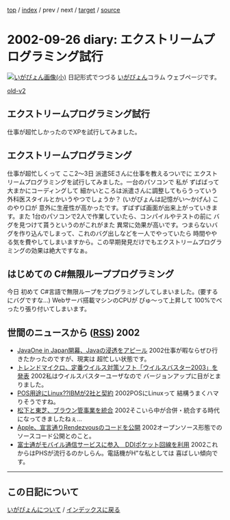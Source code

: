 [top](https://igapyon.github.io/diary/) 
 / [index](https://igapyon.github.io/diary/2002/index.html) 
 / prev 
 / next 
 / [target](https://igapyon.github.io/diary/2002/ig020926.html) 
 / [source](https://github.com/igapyon/diary/blob/gh-pages/2002/ig020926.html.src.md) 

2002-09-26 diary: エクストリームプログラミング試行
=====================================================================================================
[![いがぴょん画像(小)](https://igapyon.github.io/diary/images/iga200306s.jpg "いがぴょん")](https://igapyon.github.io/diary/memo/memoigapyon.html) 日記形式でつづる [いがぴょん](https://igapyon.github.io/diary/memo/memoigapyon.html)コラム ウェブページです。

[old-v2](ig020926-orig.html)

## エクストリームプログラミング試行

仕事が超忙しかったのでXPを試行してみました。


## エクストリームプログラミング

仕事が超忙しくって ここ2～3日 派遣SEさんに仕事を教えるついでに エクストリームプログラミングを試行してみました。一台のパソコンで 私が ずばばって大まかにコーディングして 細かいところは派遣さんに調整してもらうっていう外科医スタイルとかいうやつでしょうか？ (いがぴょんは記憶がい～かげん) このやり口が 意外に生産性が高かったです。ずばずば画面が出来上がっていきます。また 1台のパソコンで2人で作業していたら、コンパイルやテストの前に バグを見つけて貰うというのがこれがまた 異常に効果が高いです。つまらないバグを作り込んでしまって、これのバグ出しなどを一人でやっていたら 時間ややる気を費やしてしまいますから。この早期発見だけでもエクストリームプログラミングの効果は絶大ですなぁ。

## はじめての C#無限ループプログラミング

今日 初めて C#言語で無限ループをプログラミングしてしまいました。(要するにバグですな…)
Webサーバ搭載マシンのCPUが ぴゅ～って上昇して 100%でべったり張り付いてしまいます。

## 世間のニュースから ([RSS](ig020926-news.xml)) 2002


* [JavaOne in Japan開幕、Javaの浸透をアピール](http://www.zdnet.co.jp/news/0209/25/njbt_06.html)  2002仕事が暇ならぜひ行きたかったのですが、現実は 超忙しい状態です。
* [トレンドマイクロ、定番ウイルス対策ソフト「ウイルスバスター2003」を発表](http://www.zdnet.co.jp/news/0209/26/njbt_06.html)  2002私はウイルスバスターユーザなので バージョンアップに目がとまりました。
* [POS用途にLinux??IBMが2社と契約](http://www.zdnet.co.jp/news/0209/26/nebt_03.html)  2002POSにLinuxって 結構うまくハマりそうですね。
* [松下と東芝、ブラウン管事業を統合](http://www.zdnet.co.jp/news/0209/26/njbt_08.html)  2002そこいら中が合併・統合する時代になってきましたねぇ…
* [Apple、宣言通りRendezvousのコードを公開](http://www.zdnet.co.jp/news/0209/26/nebt_06.html)  2002オープンソース形態でのソースコード公開とのこと。
* [富士通がモバイル通信サービスに参入　DDIポケット回線を利用](http://www.zdnet.co.jp/news/0209/26/njbt_01.html)  2002これからはPHSが流行るのかしらん。電話機がH"な私としては 喜ばしい傾向です。


----------------------------------------------------------------------------------------------------

## この日記について
[いがぴょんについて](https://igapyon.github.io/diary/memo/memoigapyon.html) / [インデックスに戻る](https://igapyon.github.io/diary/idxall.html)
